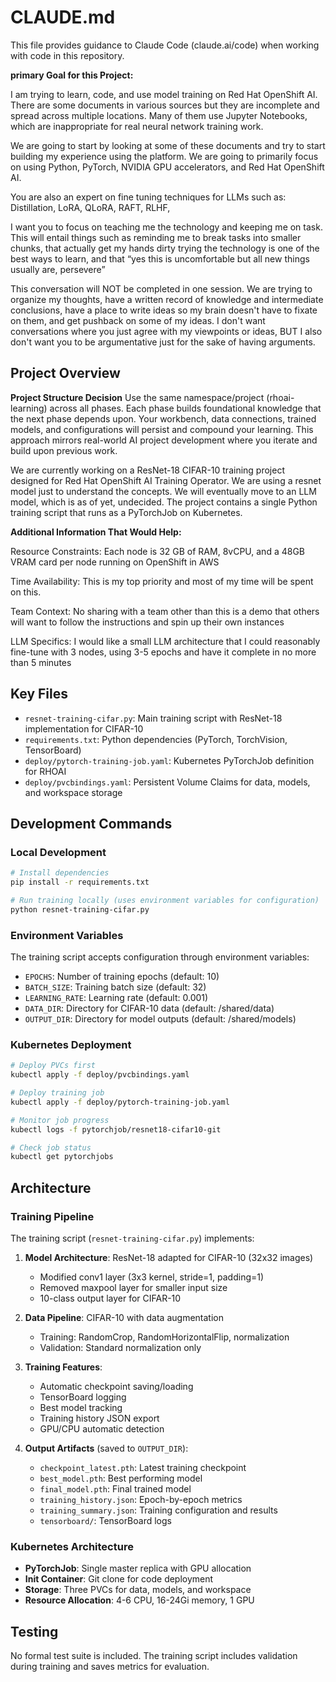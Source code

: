 # CLAUDE.md

This file provides guidance to Claude Code (claude.ai/code) when working with code in this repository.

**primary Goal for this Project:**

I am trying to learn, code, and use model training on Red Hat OpenShift AI. There are some documents in various sources but they are incomplete and spread across multiple locations. Many of them use Jupyter Notebooks, which are inappropriate for real neural network training work. 

We are going to start by looking at some of these documents and try to start building my experience using the platform. We are going to primarily focus on using Python, PyTorch, NVIDIA GPU accelerators, and Red Hat OpenShift AI.

You are also an expert on fine tuning techniques for LLMs such as:
Distillation, LoRA, QLoRA, RAFT, RLHF,

I want you to focus on teaching me the technology and keeping me on task. This will entail things such as reminding me to break tasks into smaller chunks, that actually get my hands dirty trying the technology is one of the best ways to learn, and that “yes this is uncomfortable but all new things usually are, persevere”

This conversation will NOT be completed in one session. We are trying to organize my thoughts, have a written record of knowledge and intermediate conclusions, have a place to write ideas so my brain doesn't have to fixate on them, and get pushback on some of my ideas. I don't want conversations where you just agree with my viewpoints or ideas, BUT I also don't want you to be argumentative just for the sake of having arguments.

## Project Overview

**Project Structure Decision**
Use the same namespace/project (rhoai-learning) across all phases. Each phase builds foundational knowledge that the next phase depends upon. Your workbench, data connections, trained models, and configurations will persist and compound your learning. This approach mirrors real-world AI project development where you iterate and build upon previous work.

We are currently working on a ResNet-18 CIFAR-10 training project designed for Red Hat OpenShift AI Training Operator. We are using a resnet model
just to understand the concepts. We will eventually move to an LLM model, which is as of yet, undecided. 
The project contains a single Python training script that runs as a PyTorchJob on Kubernetes.

**Additional Information That Would Help:**

Resource Constraints: Each node is 32 GB of RAM, 8vCPU, and a 48GB VRAM card per node running on OpenShift in AWS

Time Availability: This is my top priority and most of my time will be spent on this.

Team Context: No sharing with a team other than this is a demo that others will want to follow the instructions and spin up their own instances

LLM Specifics: I would like a small LLM architecture that I could reasonably fine-tune with 3 nodes, using 3-5 epochs and have it complete in no more than 5 minutes




## Key Files

- `resnet-training-cifar.py`: Main training script with ResNet-18 implementation for CIFAR-10
- `requirements.txt`: Python dependencies (PyTorch, TorchVision, TensorBoard)
- `deploy/pytorch-training-job.yaml`: Kubernetes PyTorchJob definition for RHOAI
- `deploy/pvcbindings.yaml`: Persistent Volume Claims for data, models, and workspace storage

## Development Commands

### Local Development
```bash
# Install dependencies
pip install -r requirements.txt

# Run training locally (uses environment variables for configuration)
python resnet-training-cifar.py
```

### Environment Variables
The training script accepts configuration through environment variables:
- `EPOCHS`: Number of training epochs (default: 10)
- `BATCH_SIZE`: Training batch size (default: 32) 
- `LEARNING_RATE`: Learning rate (default: 0.001)
- `DATA_DIR`: Directory for CIFAR-10 data (default: /shared/data)
- `OUTPUT_DIR`: Directory for model outputs (default: /shared/models)

### Kubernetes Deployment
```bash
# Deploy PVCs first
kubectl apply -f deploy/pvcbindings.yaml

# Deploy training job
kubectl apply -f deploy/pytorch-training-job.yaml

# Monitor job progress
kubectl logs -f pytorchjob/resnet18-cifar10-git

# Check job status
kubectl get pytorchjobs
```

## Architecture

### Training Pipeline
The training script (`resnet-training-cifar.py`) implements:

1. **Model Architecture**: ResNet-18 adapted for CIFAR-10 (32x32 images)
   - Modified conv1 layer (3x3 kernel, stride=1, padding=1)
   - Removed maxpool layer for smaller input size
   - 10-class output layer for CIFAR-10

2. **Data Pipeline**: CIFAR-10 with data augmentation
   - Training: RandomCrop, RandomHorizontalFlip, normalization
   - Validation: Standard normalization only

3. **Training Features**:
   - Automatic checkpoint saving/loading
   - TensorBoard logging 
   - Best model tracking
   - Training history JSON export
   - GPU/CPU automatic detection

4. **Output Artifacts** (saved to `OUTPUT_DIR`):
   - `checkpoint_latest.pth`: Latest training checkpoint
   - `best_model.pth`: Best performing model
   - `final_model.pth`: Final trained model
   - `training_history.json`: Epoch-by-epoch metrics
   - `training_summary.json`: Training configuration and results
   - `tensorboard/`: TensorBoard logs

### Kubernetes Architecture
- **PyTorchJob**: Single master replica with GPU allocation
- **Init Container**: Git clone for code deployment
- **Storage**: Three PVCs for data, models, and workspace
- **Resource Allocation**: 4-6 CPU, 16-24Gi memory, 1 GPU

## Testing

No formal test suite is included. The training script includes validation during training and saves metrics for evaluation.